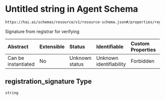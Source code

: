 # Untitled string in Agent Schema

```txt
https://hai.ai/schemas/resource/v1/resource-schema.json#/properties/registration_signature
```

Signature from registrar for verifying

| Abstract            | Extensible | Status         | Identifiable            | Custom Properties | Additional Properties | Access Restrictions | Defined In                                                                                   |
| :------------------ | :--------- | :------------- | :---------------------- | :---------------- | :-------------------- | :------------------ | :------------------------------------------------------------------------------------------- |
| Can be instantiated | No         | Unknown status | Unknown identifiability | Forbidden         | Allowed               | none                | [resource.schema.json\*](../../schemas/resource/resource.schema.json "open original schema") |

## registration\_signature Type

`string`

